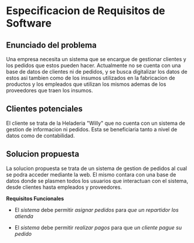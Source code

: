 # Especificacion de Requisitos de Software

## Enunciado del problema

Una empresa necesita un sistema que se encargue de gestionar clientes y los pedidos que estos pueden hacer. Actualmente no se cuenta con una base de datos de clientes ni de pedidos, y se busca digitalizar los datos de estos asi tambien como de los insumos utilizados en la fabricacion de productos y los empleados que utilizan los mismos ademas de los proveedores que traen los insumos.

## Clientes potenciales

El cliente se trata de la Heladeria "Willy" que no cuenta con un sistema de gestion de informacion ni pedidos. Esta se beneficiaria tanto a nivel de datos como de contabilidad.

## Solucion propuesta

La solucion propuesta se trata de un sistema de gestion de pedidos al cual se podra acceder mediante la web. El mismo contara con una base de datos donde se plasmen todos los usuarios que interactuan con el sistema, desde clientes hasta empleados y proveedores.

**Requisitos Funcionales**

- El *sistema* debe permitir *asignar pedidos* para *que un repartidor los atienda*

- El *sistema* debe permitir *realizar pagos* para que *un cliente pague su pedido*